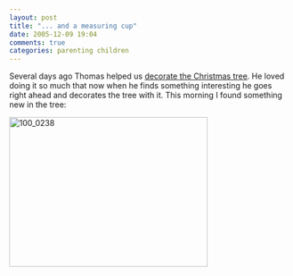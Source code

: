 ```yaml
---
layout: post
title: "... and a measuring cup"
date: 2005-12-09 19:04
comments: true
categories: parenting children
---
```


Several days ago Thomas helped us <a href="http://www.openswitch.org/2005/12/06/decorating-the-tree/">decorate the Christmas tree</a>.  He loved doing it so much that now when he finds something interesting he goes right ahead and decorates the tree with it.  This morning I found something new in the tree:

<a title="Photo Sharing" href="http://www.flickr.com/photos/m31337/71782213/"><img width="356" height="268" class="alignleft" alt="100_0238" src="http://static.flickr.com/34/71782213_bede7f1a2b.jpg" /></a>